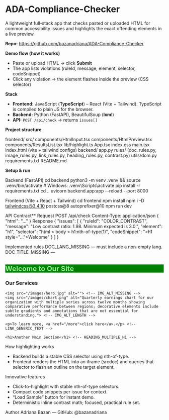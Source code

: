 # ADA-Compliance-Checker

A lightweight full-stack app that checks pasted or uploaded HTML for common accessibility issues and highlights the exact offending elements in a live preview.

**Repo:** https://github.com/bazanadriana/ADA-Compliance-Checker

**Demo flow (how it works)**
- Paste or upload HTML → click **Submit**
- The app lists violations (ruleId, message, element, selector, codeSnippet)
- Click any violation → the element flashes inside the preview (CSS selector)

**Stack**
- **Frontend:** JavaScript (**TypeScript**) – React (Vite + Tailwind). TypeScript is compiled to plain JS for the browser.
- **Backend:** Python (FastAPI), BeautifulSoup (**lxml**)
- **API:** `POST /api/check` → returns `issues[]`

**Project structure**

frontend/
  src/
    components/HtmlInput.tsx  components/HtmlPreview.tsx  components/ResultsList.tsx
    lib/highlight.ts  App.tsx  index.css  main.tsx
  index.html  (vite + tailwind configs)
backend/
  app.py
  rules/ (doc_rules.py, image_rules.py, link_rules.py, heading_rules.py, contrast.py)
  utils/dom.py
  requirements.txt
README.md


**Setup & run**

Backend (FastAPI)
cd backend
python3 -m venv .venv && source .venv/bin/activate   # Windows: .venv\Scripts\activate
pip install -r requirements.txt
cd ..
uvicorn backend.app:app --reload --port 8000

Frontend (Vite + React + Tailwind)
cd frontend
npm install
npm i -D tailwindcss@3.4.10 postcss@8 autoprefixer@10
npm run dev


API Contract**
Request
POST /api/check
Content-Type: application/json
{ "html": "<!doctype html><html>...</html>" }
Response
{
  "issues": [
    {
      "ruleId": "COLOR_CONTRAST",
      "message": "Low contrast ratio: 1.98. Minimum expected is 3.0.",
      "element": "h1",
      "selector": "html > body > h1:nth-of-type(1)",
      "codeSnippet": "<h1 style=\"...\">Welcome</h1>"
    }
  ]
}


Implemented rules
DOC_LANG_MISSING — <html> must include a non-empty lang.
DOC_TITLE_MISSING — <title> must exist and contain text.
COLOR_CONTRAST — inline style only; ratios: ≥ 4.5:1 (normal), ≥ 3.0:1 (large ≥18px or ≥14px bold).
IMG_ALT_MISSING — alt required and not empty.
IMG_ALT_LENGTH — alt ≤ 120 characters.
LINK_GENERIC_TEXT — flags “click here”, “read more”, “here”, “more”, “learn more”, etc.
HEADING_ORDER — no skipping levels (e.g., h1 → h3).
HEADING_MULTIPLE_H1 — only one <h1> per page.
Notes/limits
Contrast is computed from inline styles with a simple ancestor background fallback.
External CSS, images/gradients, and computed styles are out of scope by design.
Large text detection uses inline font-size / font-weight.

Sample HTML (triggers multiple rules)
<!doctype html>
<html>
  <head>
    <title></title> <!-- DOC_TITLE_MISSING -->
  </head>
  <!-- DOC_LANG_MISSING: no lang on <html> -->
  <body>
    <h1 style="color: lightgreen; background: green; font-size:22px;">
      Welcome to Our Site
    </h1> <!-- COLOR_CONTRAST (large text) -->
    <h3>Our Services</h3> <!-- HEADING_ORDER (skips h2) -->

    <img src="/images/hero.jpg" alt=""> <!-- IMG_ALT_MISSING -->
    <img src="/images/chart.png" alt="Quarterly earnings chart for our organization with multiple series across twelve months showing comparative performance between regions; decorative elements include subtle gradients and annotations that are not essential for understanding."> <!-- IMG_ALT_LENGTH -->

    <p>To learn more, <a href="/more">click here</a>.</p> <!-- LINK_GENERIC_TEXT -->

    <h1>Another Main Section</h1> <!-- HEADING_MULTIPLE_H1 -->
  </body>
</html>

   

How highlighting works
- Backend builds a stable CSS selector using nth-of-type.
- Frontend renders the HTML into an iframe (srcdoc) and queries that selector to flash an outline on the target element.

Innovative features
- Click-to-highlight with stable nth-of-type selectors.
- Compact code snippets per issue for context.
- “Load Sample” button for instant demo.
- Deterministic inline contrast math; focused, practical rule set.


Author
Adriana Bazan — GitHub: @bazanadriana
